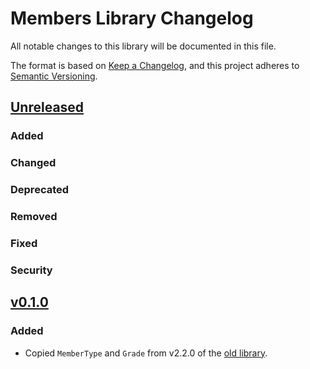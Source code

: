 # Members Library Changelog

All notable changes to this library will be documented in this file.

The format is based on [Keep a Changelog](https://keepachangelog.com/en/1.1.0/),
and this project adheres to [Semantic Versioning](https://semver.org/spec/v2.0.0.html).

## [Unreleased]

### Added

### Changed

### Deprecated

### Removed

### Fixed

### Security

## [v0.1.0]

### Added
-   Copied `MemberType` and `Grade` from v2.2.0 of the [old library](https://github.com/ag7if/cap).

[unreleased]: https://github.com/DerHabicht/cap-tools/compare/members-v0.1.0...HEAD
[v0.1.0]: https://github.com/DerHabicht/releases/tag/members-v0.1.0
